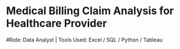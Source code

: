 # Medical Billing Claim Analysis for Healthcare Provider
#Role: Data Analyst | Tools Used: Excel / SQL / Python / Tableau

